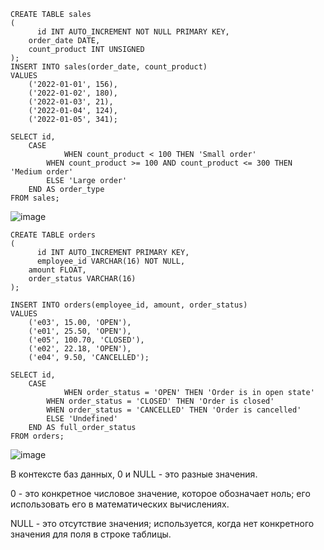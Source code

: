 ```mySQL
CREATE TABLE sales
(
	  id INT AUTO_INCREMENT NOT NULL PRIMARY KEY,
    order_date DATE,
    count_product INT UNSIGNED
);
INSERT INTO sales(order_date, count_product)
VALUES
	('2022-01-01', 156),
	('2022-01-02', 180),
	('2022-01-03', 21),
	('2022-01-04', 124),
	('2022-01-05', 341);

SELECT id,
	CASE
		    WHEN count_product < 100 THEN 'Small order'
        WHEN count_product >= 100 AND count_product <= 300 THEN 'Medium order'
        ELSE 'Large order'
	END AS order_type
FROM sales;
```
![image](https://user-images.githubusercontent.com/118007838/227318423-b4afe57d-9e85-4e6b-b8fe-0ec75c405f98.png)
```mySQL
CREATE TABLE orders
(
	  id INT AUTO_INCREMENT PRIMARY KEY,
	  employee_id VARCHAR(16) NOT NULL,
    amount FLOAT,
    order_status VARCHAR(16)
);

INSERT INTO orders(employee_id,	amount,	order_status)
VALUES
	('e03',	15.00, 'OPEN'),
	('e01', 25.50, 'OPEN'),
	('e05', 100.70,	'CLOSED'),
	('e02', 22.18, 'OPEN'),
	('e04', 9.50, 'CANCELLED');

SELECT id,
	CASE
		    WHEN order_status = 'OPEN' THEN 'Order is in open state'
        WHEN order_status = 'CLOSED' THEN 'Order is closed'
        WHEN order_status = 'CANCELLED' THEN 'Order is cancelled'
        ELSE 'Undefined'
	END AS full_order_status
FROM orders;
```
![image](https://user-images.githubusercontent.com/118007838/227318355-eddc820f-f116-4585-8e0f-23817ce967b8.png)


В контексте баз данных, 0 и NULL - это разные значения.

0 - это конкретное числовое значение, которое обозначает ноль; его использовать его в математических вычислениях.

NULL - это отсутствие значения; используется, когда нет конкретного значения для поля в строке таблицы.
